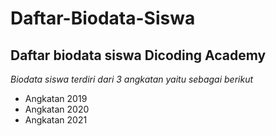 # Daftar-Biodata-Siswa
Daftar biodata siswa Dicoding Academy 
--
*Biodata siswa terdiri dari 3 angkatan yaitu sebagai berikut*
- Angkatan 2019
- Angkatan 2020
- Angkatan 2021
